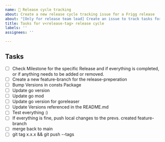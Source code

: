 ```yaml
---
name: 🚋 Release cycle tracking
about: Create a new release cycle tracking issue for a Frigg release
about: "[Only for release team lead] Create an issue to track tasks for a Frigg release."
title: Tasks for v<release-tag> release cycle
labels: ''
assignees: ''

---
```


## Tasks

* [ ] Check Milestone for the specific Release and if everything is completed, or if anything needs to be added or removed.
* [ ] Create a new feature-branch for the release-preperation
* [ ] Bump Versions in consts Package
* [ ] Update go version
* [ ] Update go mod
* [ ] Update go version for goreleaser
* [ ] Update Versions referenced in the README.md
* [ ] Test everything :) 
* [ ] If everything is fine, push local changes to the prevs. created feature-branch
* [ ] merge back to main
* [ ] git tag x.x.x && git push --tags